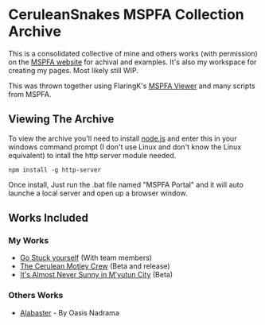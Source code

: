 # CeruleanSnakes MSPFA Collection Archive
This is a consolidated collective of mine and others works (with permission) on the [MSPFA website](https://mspfa.com/) for achival and examples. It's also my workspace for creating my pages. Most likely still WIP.

This was thrown together using FlaringK's [MSPFA Viewer](https://github.com/FlaringK/mspfaViewer) and many scripts from MSPFA.

## Viewing The Archive
To view the archive you'll need to install [node.js](https://nodejs.org/en) and enter this in your windows command prompt (I don't use Linux and don't know the Linux equivalent) to intall the http server module needed.
```
npm install -g http-server
```

Once install, Just run the .bat file named "MSPFA Portal" and it will auto launche a local server and open up a browser window.

## Works Included

### My Works 

- [Go Stuck yourself](https://mspfa.com/?s=6779&p=1) (With team members)
- [The Cerulean Motley Crew](https://mspfa.com/?s=38151&p=1) (Beta and release)
- [It's Almost Never Sunny in M'yutun City](https://mspfa.com/?s=38437&p=1) (Beta)

### Others Works

- [Alabaster](https://mspfa.com/?s=236&p=1) - By Oasis Nadrama
